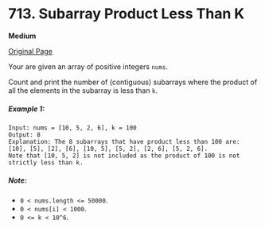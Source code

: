 # 713. Subarray Product Less Than K

**Medium**

[Original Page](https://leetcode.com/problems/subarray-product-less-than-k/)

Your are given an array of positive integers `nums`.

Count and print the number of (contiguous) subarrays where the product of all the elements in the subarray is less than `k`.

##### Example 1:
```
Input: nums = [10, 5, 2, 6], k = 100
Output: 8
Explanation: The 8 subarrays that have product less than 100 are: [10], [5], [2], [6], [10, 5], [5, 2], [2, 6], [5, 2, 6].
Note that [10, 5, 2] is not included as the product of 100 is not strictly less than k.
```

##### Note:
- `0 < nums.length <= 50000`.
- `0 < nums[i] < 1000`.
- `0 <= k < 10^6`.
